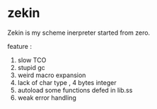 # zekin

Zekin is my scheme inerpreter started from zero.

feature :

   1. slow TCO
   4. stupid gc
   2. weird macro expansion
   3. lack of char type , 4 bytes integer
   5. autoload some functions defed in lib.ss
   6. weak error handling
